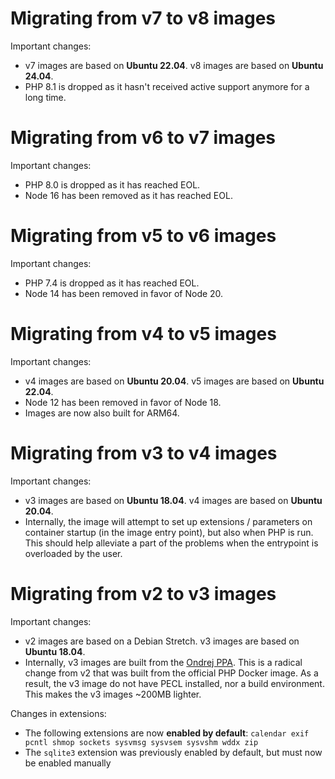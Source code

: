 # Migrating from v7 to v8 images

Important changes:

- v7 images are based on **Ubuntu 22.04**. v8 images are based on **Ubuntu 24.04**.
- PHP 8.1 is dropped as it hasn't received active support anymore for a long time.

# Migrating from v6 to v7 images

Important changes:

- PHP 8.0 is dropped as it has reached EOL.
- Node 16 has been removed as it has reached EOL.

# Migrating from v5 to v6 images

Important changes:

- PHP 7.4 is dropped as it has reached EOL.
- Node 14 has been removed in favor of Node 20.

# Migrating from v4 to v5 images

Important changes:

- v4 images are based on **Ubuntu 20.04**. v5 images are based on **Ubuntu 22.04**.
- Node 12 has been removed in favor of Node 18.
- Images are now also built for ARM64.

# Migrating from v3 to v4 images

Important changes:

- v3 images are based on **Ubuntu 18.04**. v4 images are based on **Ubuntu 20.04**.
- Internally, the image will attempt to set up extensions / parameters on container startup (in the image entry point),
  but also when PHP is run. This should help alleviate a part of the problems when the entrypoint is overloaded by the
  user.

# Migrating from v2 to v3 images

Important changes:

- v2 images are based on a Debian Stretch. v3 images are based on **Ubuntu 18.04**.
- Internally, v3 images are built from the [Ondrej PPA](https://launchpad.net/%7Eondrej/+archive/ubuntu/php/+index?batch=75&memo=75&start=75).
  This is a radical change from v2 that was built from the official PHP Docker image.
  As a result, the v3 image do not have PECL installed, nor a build environment. This makes the v3 images ~200MB lighter. 

Changes in extensions:

- The following extensions are now **enabled by default**: `calendar exif pcntl shmop sockets sysvmsg sysvsem sysvshm wddx zip`
- The `sqlite3` extension was previously enabled by default, but must now be enabled manually
